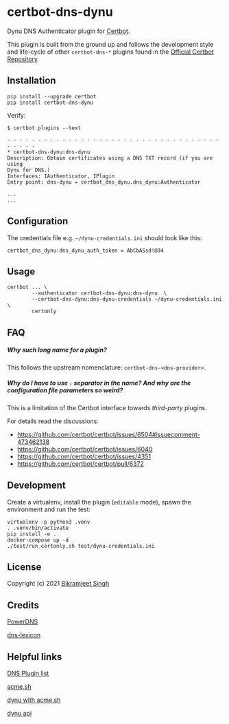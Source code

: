 certbot-dns-dynu
============

Dynu DNS Authenticator plugin for [Certbot](https://certbot.eff.org/).

This plugin is built from the ground up and follows the development style and life-cycle
of other `certbot-dns-*` plugins found in the
[Official Certbot Repository](https://github.com/certbot/certbot).

Installation
------------

```
pip install --upgrade certbot
pip install certbot-dns-dynu
```

Verify:

```
$ certbot plugins --text

- - - - - - - - - - - - - - - - - - - - - - - - - - - - - - - - - - - - - - - -
* certbot-dns-dynu:dns-dynu
Description: Obtain certificates using a DNS TXT record (if you are using
Dynu for DNS.)
Interfaces: IAuthenticator, IPlugin
Entry point: dns-dynu = certbot_dns_dynu.dns_dynu:Authenticator

...
...
```

Configuration
-------------

The credentials file e.g. `~/dynu-credentials.ini` should look like this:

```
certbot_dns_dynu:dns_dynu_auth_token = AbCbASsd!@34
```

Usage
-----


```
certbot ... \
        --authenticator certbot-dns-dynu:dns-dynu  \
        --certbot-dns-dynu:dns-dynu-credentials ~/dynu-credentials.ini \
        certonly
```

FAQ
-----

##### Why such long name for a plugin?

This follows the upstream nomenclature: `certbot-dns-<dns-provider>`.

##### Why do I have to use `:` separator in the name? And why are the configuration file parameters so weird?

This is a limitation of the Certbot interface towards _third-party_ plugins.

For details read the discussions:

- https://github.com/certbot/certbot/issues/6504#issuecomment-473462138
- https://github.com/certbot/certbot/issues/6040
- https://github.com/certbot/certbot/issues/4351
- https://github.com/certbot/certbot/pull/6372

Development
-----------

Create a virtualenv, install the plugin (`editable` mode),
spawn the environment and run the test:

```
virtualenv -p python3 .venv
. .venv/bin/activate
pip install -e .
docker-compose up -d
./test/run_certonly.sh test/dynu-credentials.ini
```

License
--------

Copyright (c) 2021 [Bikramjeet Singh](https://github.com/bikram990)

Credits
--------
[PowerDNS](https://github.com/pan-net-security/certbot-dns-powerdns)

[dns-lexicon](https://github.com/AnalogJ/lexicon)

Helpful links
--------

[DNS Plugin list](https://certbot.eff.org/docs/using.html?highlight=dns#dns-plugins)

[acme.sh](https://github.com/acmesh-official/acme.sh)

[dynu with acme.sh](https://gist.github.com/tavinus/15ea64c50ac5fb7cea918e7786c94a95)

[dynu api](https://www.dynu.com/Support/API)






